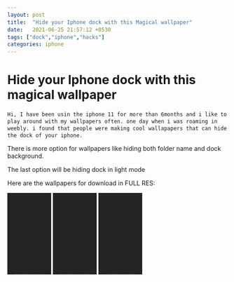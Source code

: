 ```yaml
---
layout: post
title:  "Hide your Iphone dock with this Magical wallpaper"
date:   2021-06-25 21:57:12 +0530
tags: ["dock","iphone","hacks"]
categories: iphone
---
```


# Hide your Iphone dock with this magical wallpaper

	Hi, I have been usin the iphone 11 for more than 6months and i like to play around with my wallpapers often. one day when i was roaming in weebly. i found that people were making cool wallapapers that can hide the dock of your iphone.


There is more option for wallpapers like hiding both folder name and dock background.


The last option will be hiding dock in light mode

Here are the wallpapers for download in FULL RES:


<p float="left">
  <img src="/images/darkmode-1.png" width="100" />
  <img src="/images/darkmode-2.png" width="100" /> 
  <img src="/images/darkmode-1.png" width="100" />
</p>

